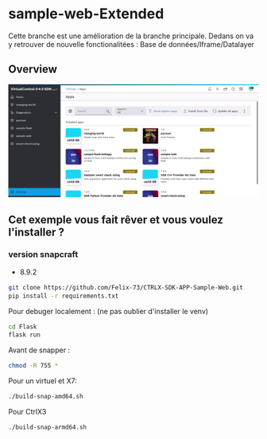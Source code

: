 # sample-web-Extended
Cette branche est une amélioration de la branche principale. Dedans on va y retrouver de nouvelle fonctionalitées : Base de données/Iframe/Datalayer
## Overview

![gif](ReadmePic/overview.gif)

## Cet exemple vous fait rêver et vous voulez l'installer ?
### version snapcraft 
- 8.9.2

```bash
git clone https://github.com/Felix-73/CTRLX-SDK-APP-Sample-Web.git
pip install -r requirements.txt
```
Pour debuger localement :
(ne pas oublier d'installer le venv)
```bash
cd Flask
flask run
```
Avant de snapper :
```bash
chmod -R 755 *
```
Pour un virtuel et X7: 
```bash
./build-snap-amd64.sh  
```
Pour CtrlX3
```bash
./build-snap-armd64.sh
